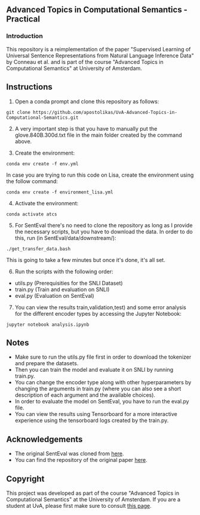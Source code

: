 ## Advanced Topics in Computational Semantics - Practical 

### Introduction 

This repository is a reimplementation of the paper "Supervised Learning of Universal Sentence Representations from Natural Language Inference Data" by Conneau et al. and is part of the course "Advanced Topics in Computational Semantics" at University of Amsterdam.

## Instructions

1) Open a conda prompt and clone this repository as follows:

`git clone https://github.com/apostolikas/UvA-Advanced-Topics-in-Computational-Semantics.git`

2) A very important step is that you have to manually put the glove.840B.300d.txt file in the main folder created by the command above.

3) Create the environment:

`conda env create -f env.yml`

In case you are trying to run this code on Lisa, create the environment using the follow command:

`conda env create -f environment_lisa.yml`

4) Activate the environment:

`conda activate atcs`

5) For SentEval there's no need to clone the repository as long as I provide the necessary scripts, but you have to download the data. In order to do this, run (in SentEval/data/downstream/):

`./get_transfer_data.bash`

This is going to take a few minutes but once it's done, it's all set.

6) Run the scripts with the following order:
- utils.py (Prerequisities for the SNLI Dataset)
- train.py (Train and evaluation on SNLI)
- eval.py (Evaluation on SentEval)

7) You can view the results train,validation,test) and some error analysis for the different encoder types by accessing the Jupyter Notebook:

`jupyter notebook analysis.ipynb`

## Notes

- Make sure to run the utils.py file first in order to download the tokenizer and prepare the datasets.
- Then you can train the model and evaluate it on SNLI by running train.py.
- You can change the encoder type along with other hyperparameters by changing the arguments in train.py (where you can also see a short description of each argument and the available choices).
- In order to evaluate the model on SentEval, you have to run the eval.py file.
- You can view the results using Tensorboard for a more interactive experience using the tensorboard logs created by the train.py.


## Acknowledgements 

- The original SentEval was cloned from [here](https://github.com/facebookresearch/SentEval).
- You can find the repository of the original paper [here](https://github.com/ihsgnef/InferSent-1).

## Copyright

This project was developed as part of the course "Advanced Topics in Computational Semantics" at the University of Amsterdam. If you are a student at UvA, please first make sure to consult [this page](https://student.uva.nl/en/topics/plagiarism-and-fraud).
